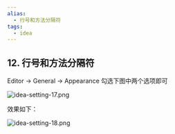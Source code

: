 ```yaml
---
alias: 
  - 行号和方法分隔符
tags: 
  - idea
---
```


## 12. 行号和方法分隔符

Editor -> General -> Appearance 勾选下图中两个选项即可

![idea-setting-17.png](https://woniumd.oss-cn-hangzhou.aliyuncs.com/java/hemiao/20220322073758.png)

效果如下：

![idea-setting-18.png](https://woniumd.oss-cn-hangzhou.aliyuncs.com/java/hemiao/20220322073801.png)


